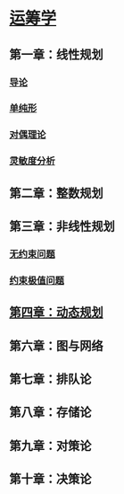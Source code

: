 <link rel='stylesheet' href='../../style/index.css'>
<script src='../../style/index.js'></script>

# [运筹学](../index.html)

## 第一章：线性规划

### [导论](./LinearProgramming/Introduction.html)

### [单纯形](./LinearProgramming/Simplex.html)

### [对偶理论](./LinearProgramming/Duality.html)

### [灵敏度分析](./LinearProgramming/Sensitivity.html)

## 第二章：整数规划

## 第三章：非线性规划

### [无约束问题](./Non-LinearProgramming/Unconstrained.html)

### [约束极值问题](./Non-LinearProgramming/Constrained.html)

## [第四章：动态规划](./DynamicProgramming.html)

## 第六章：图与网络

## 第七章：排队论

## 第八章：存储论

## 第九章：对策论

## 第十章：决策论